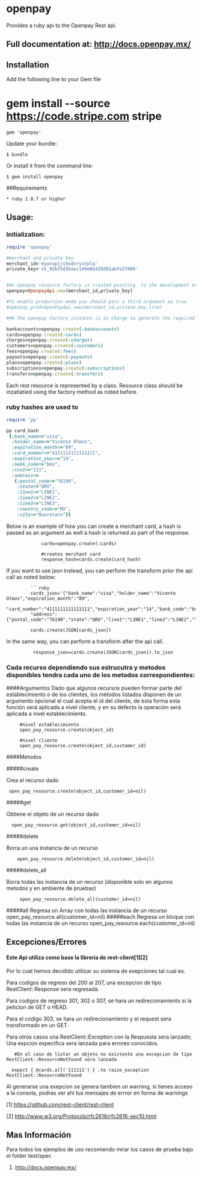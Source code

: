 # openpay

Provides a ruby api to the Openpay Rest api.

## Full documentation at: http://docs.openpay.mx/

## Installation

   Add the following line to your Gem file


   # gem install --source https://code.stripe.com stripe

    gem 'openpay'

Update your bundle:

    $ bundle

Or install it from the command line:

    $ gem install openpay

##Requirements

    * ruby 1.8.7 or higher

## Usage:


### Initialization:
```ruby
require 'openpay'

#merchant and private key
merchant_id='mywvupjjs9xdnryxtplq'
private_key='sk_92b25d3baec149e6b428d81abfe37006'


#An openpay resource factory is created pointing  to the development environment
openpay=OpenpayApi.new(merchant_id,private_key)

#To enable production mode you should pass a third argument as true
#openpay_prod=OpenPayApi.new(merchant_id,private_key,true)

### The openpay factory instance is in charge to generate the required resources.

bankaccounts=openpay.create(:bankaccounts)
cards=openpay.create(:cards)
charges=openpay.create(:charges)
customers=openpay.create(:customers)
fees=openpay.create(:fees)
payouts=openpay.create(:payouts)
plans=openpay.create(:plans)
subscriptions=openpay.create(:subscriptions)
transfers=openpay.create(:transfers)
```


Each rest resource is represented by a class.   Resource class should be inzatiatied using the factory method as noted before.


### ruby hashes are used to

```ruby
require 'pp'

pp card_hash
 {:bank_name=>"visa",
  :holder_name=>"Vicente Olmos",
  :expiration_month=>"09",
  :card_number=>"4111111111111111",
  :expiration_year=>"14",
  :bank_code=>"bmx",
  :cvv2=>"111",
  :address=>
   {:postal_code=>"76190",
    :state=>"QRO",
    :line1=>"LINE1",
    :line2=>"LINE2",
    :line3=>"LINE3",
    :country_code=>"MX",
    :city=>"Queretaro"}}
```




Below is an example of how you can create a merchant card, a hash is passed as an argument as well a hash is returned as part of the response.

                 cards=openpay.create(:cards)

                 #creates merchant card
                 response_hash=cards.create(card_hash)


If you want to use json instead, you can perform the transform prior the api call  as noted below:

             ```ruby
             cards_json='{"bank_name":"visa","holder_name":"Vicente Olmos","expiration_month":"09",
             "card_number":"4111111111111111","expiration_year":"14","bank_code":"bmx","cvv2":"111",
             "address":{"postal_code":"76190","state":"QRO","line1":"LINE1","line2":"LINE2","line3":"LINE3","country_code":"MX","city":"Queretaro"}}'

             cards.create(JSON[cards_json])

In the same way, you can perform a transform after the api call.

              response_json=cards.create(JSON[cards_json]).to_json

### Cada recurso dependiendo sus estrucutra y metodos disponibles tendra cada uno de los metodos correspondientes:


####Argumentos
Dado que algunos recursos pueden formar parte del establecimiento o de los clientes,
los métodos listados disponen de un argumento opcional el cual acepta el id del cliente,
de esta forma esta función será aplicada a nivel cliente, y en su defecto la operación será aplicada a nivel establecimiento.

         #nivel establecimiento
         open_pay_resource.create(object_id)

         #nivel cliente
         open_pay_resource.create(object_id,customer_id)

####Metodos

#####create

   Crea el recurso dado

     open_pay_resource.create(object_id,customer_id=nil)

#####get

   Obtiene el objeto de un recurso dado

      open_pay_resource.get(object_id,customer_id=nil)


#####delete

   Borra un una instancia de un recurso

        open_pay_resource.delete(object_id,customer_id=nil)


#####delete_all

   Borra todas las instancia de un recurso (disponible solo en algunos metodos y en ambiente de pruebas)

         open_pay_resource.delete_all(customer_id=nil)


#####all
   Regresa un Array con todas  las  instancia de un recurso
     open_pay_resource.all(customer_id=nil)
#####each
   Regresa un bloque con todas  las  instancia de un recurso
      open_pay_resource.each(customer_id=nil)


## Excepciones/Errores

#### Este Api utiliza como base la libreria de rest-client[1][2]
Por lo cual hemos decidido utilizar su sistema de exepciones tal cual es.

Para codigos de regreso del 200 al 207, una excepcion de tipo  RestClient::Response sera regresada.

Para codigos de regreso 301, 302 o 307, se hara un redirecionamiento si la peticion de GET o HEAD.

Para el codigo 303, se hara un redirecionamiento y el request sera transformado  en un GET.

 Para otros casos una RestClient::Exception con la Respuesta sera lanzado; Una expcion expecifica sera lanzada para errores conocidos.

       #En el caso de listar un objeto no existente una excepcion de tipo RestClient::ResourceNotFound sera lanzada

      expect { @cards.all('111111') } .to raise_exception   RestClient::ResourceNotFound

Al generarse una exepcion se genera tambien un warning, si tienes acceso a la consola, podras ver ahi tus mensajes de errror en forma de warnings


[1] https://github.com/rest-client/rest-client

[2] http://www.w3.org/Protocols/rfc2616/rfc2616-sec10.html




## Mas Información

Para todos los ejemplos de uso recomiendo mirar los casos de prueba bajo el folder test/spec

1.  http://docs.openpay.mx/

